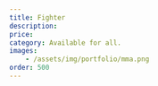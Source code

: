 ```yaml
---
title: Fighter
description:
price: 
category: Available for all.
images: 
    - /assets/img/portfolio/mma.png
order: 500
---
```

